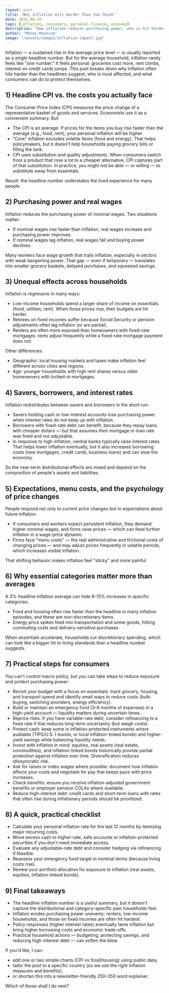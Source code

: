 ```yaml
---
layout: post
title: "Why Inflation Hits Harder Than You Think"
date: 2025-08-19
tags: [inflation, consumers, personal-finance, economy]
description: "How inflation reduces purchasing power, who is hit hardest, why CPI understates the pain for many people, and practical steps consumers can take."
author: "Money-Meaning"
image: "/assets/images/inflation-impact.jpg"
---
```


Inflation — a sustained rise in the average price level — is usually reported as a single headline number. But for the average household, inflation rarely feels like "one number." It feels personal: groceries cost more, rent climbs, interest on credit cards jumps. This post breaks down why inflation often hits harder than the headlines suggest, who is most affected, and what consumers can do to protect themselves.

## 1) Headline CPI vs. the costs you actually face
The Consumer Price Index (CPI) measures the price change of a representative basket of goods and services. Economists use it as a convenient summary. But:

- The CPI is an average. If prices for the items you buy rise faster than the average (e.g., food, rent), your personal inflation will be higher.
- "Core" inflation excludes volatile items (food and energy). That helps policymakers, but it doesn't help households paying grocery bills or filling the tank.
- CPI uses substitution and quality adjustments. When consumers switch from a product that rose a lot to a cheaper alternative, CPI captures part of that substitution. In practice, you might not be able — or willing — to substitute away from essentials.

Result: the headline number understates the lived experience for many people.

## 2) Purchasing power and real wages
Inflation reduces the purchasing power of nominal wages. Two situations matter:

- If nominal wages rise faster than inflation, real wages increase and purchasing power improves.
- If nominal wages lag inflation, real wages fall and buying power declines.

Many workers face wage growth that trails inflation, especially in sectors with weak bargaining power. That gap — even if temporary — translates into smaller grocery baskets, delayed purchases, and squeezed savings.

## 3) Unequal effects across households
Inflation is regressive in many ways:

- Low-income households spend a larger share of income on essentials (food, utilities, rent). When those prices rise, their budgets are hit harder.
- Retirees on fixed incomes suffer because Social Security or pension adjustments often lag inflation (or are partial).
- Renters are often more exposed than homeowners with fixed-rate mortgages: rents adjust frequently while a fixed-rate mortgage payment does not.

Other differences:
- Geographic: local housing markets and taxes make inflation feel different across cities and regions.
- Age: younger households with high rent shares versus older homeowners with locked-in mortgages.

## 4) Savers, borrowers, and interest rates
Inflation redistributes between savers and borrowers in the short run:

- Savers holding cash or low-interest accounts lose purchasing power when interest rates do not keep up with inflation.
- Borrowers with fixed-rate debt can benefit, because they repay loans with cheaper dollars — but that assumes their mortgage or loan rate was fixed and not adjustable.
- In response to high inflation, central banks typically raise interest rates. That helps lower inflation eventually, but it also increases borrowing costs (new mortgages, credit cards, business loans) and can slow the economy.

So the near-term distributional effects are mixed and depend on the composition of people's assets and liabilities.

## 5) Expectations, menu costs, and the psychology of price changes
People respond not only to current price changes but to expectations about future inflation:

- If consumers and workers expect persistent inflation, they demand higher nominal wages, and firms raise prices — which can feed further inflation in a wage-price dynamic.
- Firms face "menu costs" — the real administrative and frictional costs of changing prices — and may adjust prices frequently in volatile periods, which increases visible inflation.

That shifting behavior makes inflation feel "sticky" and more painful.

## 6) Why essential categories matter more than averages
A 3% headline inflation average can hide 8–15% increases in specific categories:

- Food and housing often rise faster than the headline in many inflation episodes, and these are non-discretionary items.
- Energy price spikes feed into transportation and some goods, hitting commuting costs and delivery-sensitive purchases.

When essentials accelerate, households cut discretionary spending, which can look like a bigger hit to living standards than a headline number suggests.

## 7) Practical steps for consumers
You can't control macro policy, but you can take steps to reduce exposure and protect purchasing power:

- Revisit your budget with a focus on essentials: track grocery, housing, and transport spend and identify small ways to reduce costs (bulk-buying, switching providers, energy efficiency).
- Build or maintain an emergency fund (3–6 months of expenses) in a high-yield account — liquidity matters during uncertain times.
- Reprice risks: if you have variable-rate debt, consider refinancing to a fixed rate if that reduces long-term uncertainty (but weigh costs).
- Protect cash: keep some in inflation-protected instruments where available (TIPS/U.S. I-bonds, or local inflation-linked bonds) and higher-yield savings while balancing liquidity needs.
- Invest with inflation in mind: equities, real assets (real estate, commodities), and inflation-linked bonds historically provide partial protection against inflation over time. Diversification reduces idiosyncratic risk.
- Ask for raises or index wages where possible: document how inflation affects your costs and negotiate for pay that keeps pace with price increases.
- Check benefits: ensure you receive inflation-adjusted government benefits or employer pension COLAs where available.
- Reduce high-interest debt: credit cards and short-term loans with rates that often rise during inflationary periods should be prioritized.

## 8) A quick, practical checklist
- Calculate your personal inflation rate for the last 12 months by itemizing major recurring costs.
- Move excess cash to higher-rate, safe accounts or inflation-protected securities if you don't need immediate access.
- Evaluate any adjustable-rate debt and consider hedging via refinancing if feasible.
- Reassess your emergency fund target in nominal terms (because living costs rise).
- Review your portfolio allocation for exposure to inflation (real assets, equities, inflation-linked bonds).

## 9) Final takeaways
- The headline inflation number is a useful summary, but it doesn't capture the distributional and category-specific pain households feel.
- Inflation erodes purchasing power unevenly: renters, low-income households, and those on fixed incomes are often hit hardest.
- Policy responses (higher interest rates) eventually tame inflation but bring higher borrowing costs and economic trade-offs.
- Practical household actions — budgeting, protecting savings, and reducing high-interest debt — can soften the blow.

If you'd like, I can:
- add one or two simple charts (CPI vs food/housing) using public data,
- tailor the post to a specific country (so we use the right inflation measures and benefits),
- or shorten this into a newsletter-friendly 250–350 word explainer.

Which of those shall I do next?
